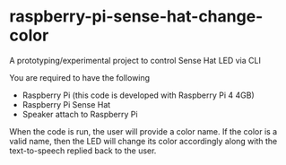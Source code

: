 # raspberry-pi-sense-hat-change-color
A prototyping/experimental project to control Sense Hat LED via CLI

You are required to have the following
- Raspberry Pi (this code is developed with Raspberry Pi 4 4GB)
- Raspberry Pi Sense Hat
- Speaker attach to Raspberry Pi

When the code is run, the user will provide a color name. If the color is a valid name, then the LED will change its color accordingly along with the text-to-speech replied back to the user.
